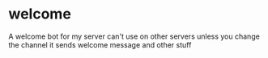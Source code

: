 # welcome
A welcome bot for my server
can't use on other servers unless you change the channel it sends welcome message and other stuff
